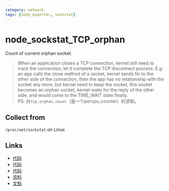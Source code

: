 ```yaml
---
category: network
tags: [node_exporter, sockstat]
---
```

# node_sockstat_TCP_orphan

Count of current orphan socket.  

> When an application closes a TCP connection, kernel still need to track the connection, let it complete the TCP disconnect process. E.g. an app calls the close method of a socket, kernel sends fin to the other side of the connection, then the app has no relationship with the socket any more, but kernel need to keep the socket, this socket becomes an orphan socket, kernel waits for the reply of the other side, and would come to the TIME_WAIT state finally.  
PS: 对`tcp_orphan_count`（是一个percpu_counter）的求和。

## Collect from

`/proc/net/sockstat` on Linux

## Links

- [代码](https://github.com/prometheus/node_exporter/blob/master/collector/sockstat_linux.go#L168)
- [代码](https://github.com/prometheus/procfs/blob/master/net_sockstat.go#L62)
- [代码](https://github.com/torvalds/linux/blob/master/net/ipv4/proc.c#L60)
- [资料](https://blog.csdn.net/ffzhihua/article/details/87257228)
- [文档](https://github.com/torvalds/linux/blob/master/Documentation/networking/snmp_counter.rst)
